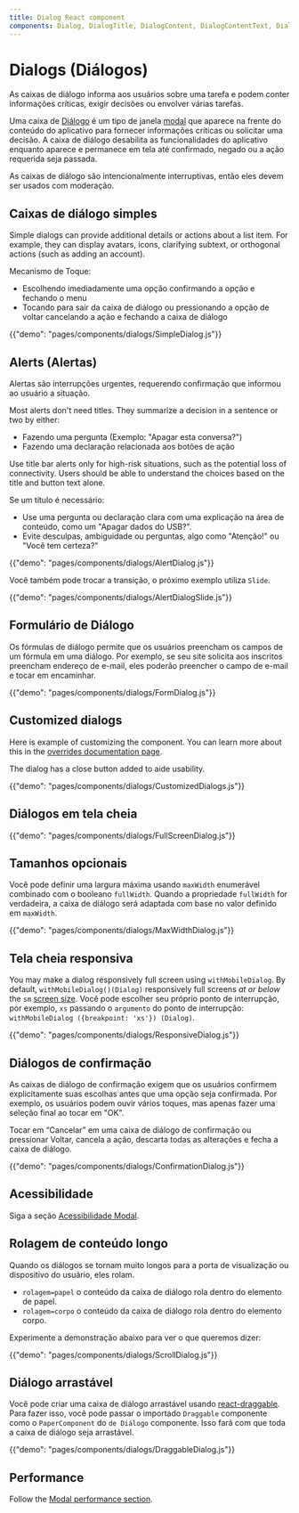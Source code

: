 ```yaml
---
title: Dialog React component
components: Dialog, DialogTitle, DialogContent, DialogContentText, DialogActions, Slide
---
```


# Dialogs (Diálogos)

<p class="description">As caixas de diálogo informa aos usuários sobre uma tarefa e podem conter informações críticas, exigir decisões ou envolver várias tarefas.</p>

Uma caixa de [Diálogo](https://material.io/design/components/dialogs.html) é um tipo de janela [modal](/components/modal/) que aparece na frente do conteúdo do aplicativo para fornecer informações críticas ou solicitar uma decisão. A caixa de diálogo desabilita as funcionalidades do aplicativo enquanto aparece e permanece em tela até confirmado, negado ou a ação requerida seja passada.

As caixas de diálogo são intencionalmente interruptivas, então eles devem ser usados com moderação.

## Caixas de diálogo simples

Simple dialogs can provide additional details or actions about a list item. For example, they can display avatars, icons, clarifying subtext, or orthogonal actions (such as adding an account).

Mecanismo de Toque:

- Escolhendo imediadamente uma opção confirmando a opção e fechando o menu
- Tocando para sair da caixa de diálogo ou pressionando a opção de voltar cancelando a ação e fechando a caixa de diálogo

{{"demo": "pages/components/dialogs/SimpleDialog.js"}}

## Alerts (Alertas)

Alertas são interrupções urgentes, requerendo confirmação que informou ao usuário a situação.

Most alerts don't need titles. They summarize a decision in a sentence or two by either:

- Fazendo uma pergunta (Exemplo: "Apagar esta conversa?")
- Fazendo uma declaração relacionada aos botões de ação

Use title bar alerts only for high-risk situations, such as the potential loss of connectivity. Users should be able to understand the choices based on the title and button text alone.

Se um título é necessário:

- Use uma pergunta ou declaração clara com uma explicação na área de conteúdo, como um "Apagar dados do USB?".
- Evite desculpas, ambiguidade ou perguntas, algo como "Atenção!" ou "Você tem certeza?"

{{"demo": "pages/components/dialogs/AlertDialog.js"}}

Você também pode trocar a transição, o próximo exemplo utiliza `Slide`.

{{"demo": "pages/components/dialogs/AlertDialogSlide.js"}}

## Formulário de Diálogo

Os fórmulas de diálogo permite que os usuários preencham os campos de um fórmula em uma diálogo. Por exemplo, se seu site solicita aos inscritos preencham endereço de e-mail, eles poderão preencher o campo de e-mail e tocar em encaminhar.

{{"demo": "pages/components/dialogs/FormDialog.js"}}

## Customized dialogs

Here is example of customizing the component. You can learn more about this in the [overrides documentation page](/customization/components/).

The dialog has a close button added to aide usability.

{{"demo": "pages/components/dialogs/CustomizedDialogs.js"}}

## Diálogos em tela cheia

{{"demo": "pages/components/dialogs/FullScreenDialog.js"}}

## Tamanhos opcionais

Você pode definir uma largura máxima usando `maxWidth` enumerável combinado com o booleano `fullWidth`. Quando a propriedade `fullWidth` for verdadeira, a caixa de diálogo será adaptada com base no valor definido em `maxWidth`.

{{"demo": "pages/components/dialogs/MaxWidthDialog.js"}}

## Tela cheia responsiva

You may make a dialog responsively full screen using `withMobileDialog`. By default, `withMobileDialog()(Dialog)` responsively full screens *at or below* the `sm` [screen size](/customization/breakpoints/). Você pode escolher seu próprio ponto de interrupção, por exemplo, `xs` passando o `argumento` do ponto de interrupção: `withMobileDialog ({breakpoint: 'xs'}) (Dialog)`.

{{"demo": "pages/components/dialogs/ResponsiveDialog.js"}}

## Diálogos de confirmação

As caixas de diálogo de confirmação exigem que os usuários confirmem explicitamente suas escolhas antes que uma opção seja confirmada. Por exemplo, os usuários podem ouvir vários toques, mas apenas fazer uma seleção final ao tocar em "OK".

Tocar em “Cancelar” em uma caixa de diálogo de confirmação ou pressionar Voltar, cancela a ação, descarta todas as alterações e fecha a caixa de diálogo.

{{"demo": "pages/components/dialogs/ConfirmationDialog.js"}}

## Acessibilidade

Siga a seção [Acessibilidade Modal](/components/modal/#accessibility).

## Rolagem de conteúdo longo

Quando os diálogos se tornam muito longos para a porta de visualização ou dispositivo do usuário, eles rolam.

- `rolagem=papel` o conteúdo da caixa de diálogo rola dentro do elemento de papel.
- `rolagem=corpo` o conteúdo da caixa de diálogo rola dentro do elemento corpo.

Experimente a demonstração abaixo para ver o que queremos dizer:

{{"demo": "pages/components/dialogs/ScrollDialog.js"}}

## Diálogo arrastável

Você pode criar uma caixa de diálogo arrastável usando [react-draggable](https://github.com/mzabriskie/react-draggable). Para fazer isso, você pode passar o importado `Draggable` componente como o `PaperComponent` do `de Diálogo` componente. Isso fará com que toda a caixa de diálogo seja arrastável.

{{"demo": "pages/components/dialogs/DraggableDialog.js"}}

## Performance

Follow the [Modal performance section](/components/modal/#performance).
